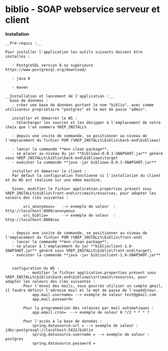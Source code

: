 # biblio - SOAP webservice serveur et client

__Installation__

    __Pré-requis :__
    
    Pour installer l'application les outils suivants doivent être installés :
  
       - PostgreSQL version 8 ou supérieure https://www.postgresql.org/download/
    
       - java 8
       
       - maven
  
    __Installation et lancement de l'application :__
      base de données :
       - créer une base de données portant le nom "biblio", avec comme utilisateur propriétaire "postgres" et le mot de passe "admin".
       
       installer et démarrer le WS :  
       - télécharger les sources et les dézipper à l'emplacement de votre choix que l'on nommera %REP_INSTALL%
       
       - depuis une invite de commande, se positionner au niveau de l'emplacement du fichier POM (%REP_INSTALL%\biblio\back-end\bibliows)
       
       - lancer la commande **mvn clean package**, 
       - se placer au niveau du jar **bibliows-0.0.1-SNAPSHOT.jar** généré sous %REP_INSTALL%\biblio\back-end\bibliows\target
       - exécuter la commande **java -jar bibliows-0.0.1-SNAPSHOT.jar**
       
       installer et démarrer le client :
       Par défaut la configuration fonctionne si l'installation du client et du WS est réalisée sur une même machine.
       
       Sinon, modifier le fichier application.properties présent sous %REP_INSTALL%\biblio\front-end\src\main\resources, pour adapter les valeurs des clés suivantes :            
       
            uri_anonymous=   --> exemple de valeur  : http://localhost:8080/anonymous
            uri_biblio=      --> exemple de valeur  :  http://localhost:8080/ws
            
            
       - depuis une invite de commande, se positionner au niveau de l'emplacement du fichier POM (%REP_INSTALL%\biblio\front-end)
       - lancer la commande **mvn clean package**, 
       - se placer à l'emplacement du jar **biblioclient-1.0-SNAPSHOT.jar** généré sous %REP_INSTALL%\biblio\front-end\target\
       - exécuter la commande **java -jar biblioclient-1.0-SNAPSHOT.jar**
       
       
       configuration du WS :
              - modifier le fichier application.properties présent sous %REP_INSTALL%\biblio\back-end\bibliows\src\main\resources, pour adapter les valeurs des clés suivantes :
            Pour l'envoi des mails, vous pourrez utiliser un compte gmail, il faudra définir l'adresse mail et le mot de passe de l'expéditeur.
                app.mail.username= --> exemple de valeur test@gmail.com
                app.mail.password=
            
            Pour la programmation des relances par mail automatiques :
                app.email.cron=  --> exemple de valeur 0 */2 * * * ?
            
            Pour l'accès à la base de données :
                spring.datasource.url = --> exemple de valeur :  jdbc:postgresql://localhost:5432/biblio
                spring.datasource.username = --> exemple de valeur :  postgres
                spring.datasource.password = 
       
